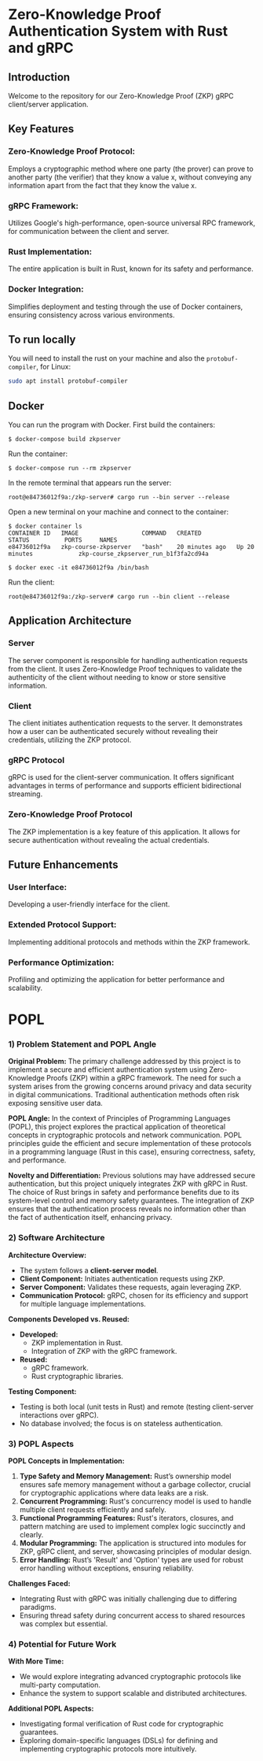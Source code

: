# Zero-Knowledge Proof Authentication System with Rust and gRPC

## Introduction

Welcome to the repository for our Zero-Knowledge Proof (ZKP) gRPC client/server application.

## Key Features
### Zero-Knowledge Proof Protocol:
Employs a cryptographic method where one party (the prover) can prove to another party (the verifier) that they know a value x, without conveying any information apart from the fact that they know the value x.
### gRPC Framework:
Utilizes Google's high-performance, open-source universal RPC framework, for communication between the client and server.
### Rust Implementation:
The entire application is built in Rust, known for its safety and performance.
### Docker Integration:
Simplifies deployment and testing through the use of Docker containers, ensuring consistency across various environments.


## To run locally

You will need to install the rust on your machine and also the `protobuf-compiler`, for Linux:

```bash
sudo apt install protobuf-compiler
```

## Docker

You can run the program with Docker. First build the containers:

```
$ docker-compose build zkpserver
```

Run the container:

```
$ docker-compose run --rm zkpserver
```

In the remote terminal that appears run the server:

```
root@e84736012f9a:/zkp-server# cargo run --bin server --release
```

Open a new terminal on your machine and connect to the container:

```
$ docker container ls
CONTAINER ID   IMAGE                  COMMAND   CREATED          STATUS          PORTS     NAMES
e84736012f9a   zkp-course-zkpserver   "bash"    20 minutes ago   Up 20 minutes             zkp-course_zkpserver_run_b1f3fa2cd94a

$ docker exec -it e84736012f9a /bin/bash
```

Run the client:

```
root@e84736012f9a:/zkp-server# cargo run --bin client --release
```


## Application Architecture
### Server
The server component is responsible for handling authentication requests from the client. It uses Zero-Knowledge Proof techniques to validate the authenticity of the client without needing to know or store sensitive information.

### Client
The client initiates authentication requests to the server. It demonstrates how a user can be authenticated securely without revealing their credentials, utilizing the ZKP protocol.

### gRPC Protocol
gRPC is used for the client-server communication. It offers significant advantages in terms of performance and supports efficient bidirectional streaming.

### Zero-Knowledge Proof Protocol
The ZKP implementation is a key feature of this application. It allows for secure authentication without revealing the actual credentials.

## Future Enhancements
### User Interface: 
Developing a user-friendly interface for the client.
### Extended Protocol Support: 
Implementing additional protocols and methods within the ZKP framework.
### Performance Optimization:
Profiling and optimizing the application for better performance and scalability.


# POPL 
### 1) Problem Statement and POPL Angle

**Original Problem:** The primary challenge addressed by this project is to implement a secure and efficient authentication system using Zero-Knowledge Proofs (ZKP) within a gRPC framework. The need for such a system arises from the growing concerns around privacy and data security in digital communications. Traditional authentication methods often risk exposing sensitive user data.

**POPL Angle:** In the context of Principles of Programming Languages (POPL), this project explores the practical application of theoretical concepts in cryptographic protocols and network communication. POPL principles guide the efficient and secure implementation of these protocols in a programming language (Rust in this case), ensuring correctness, safety, and performance.

**Novelty and Differentiation:** Previous solutions may have addressed secure authentication, but this project uniquely integrates ZKP with gRPC in Rust. The choice of Rust brings in safety and performance benefits due to its system-level control and memory safety guarantees. The integration of ZKP ensures that the authentication process reveals no information other than the fact of authentication itself, enhancing privacy.

### 2) Software Architecture

**Architecture Overview:**
- The system follows a **client-server model**.
- **Client Component:** Initiates authentication requests using ZKP.
- **Server Component:** Validates these requests, again leveraging ZKP.
- **Communication Protocol:** gRPC, chosen for its efficiency and support for multiple language implementations.

**Components Developed vs. Reused:**
- **Developed:**
    - ZKP implementation in Rust.
    - Integration of ZKP with the gRPC framework.
- **Reused:**
    - gRPC framework.
    - Rust cryptographic libraries.

**Testing Component:**
- Testing is both local (unit tests in Rust) and remote (testing client-server interactions over gRPC).
- No database involved; the focus is on stateless authentication.

### 3) POPL Aspects

**POPL Concepts in Implementation:**
1. **Type Safety and Memory Management:** Rust’s ownership model ensures safe memory management without a garbage collector, crucial for cryptographic applications where data leaks are a risk.
2. **Concurrent Programming:** Rust's concurrency model is used to handle multiple client requests efficiently and safely.
3. **Functional Programming Features:** Rust's iterators, closures, and pattern matching are used to implement complex logic succinctly and clearly.
4. **Modular Programming:** The application is structured into modules for ZKP, gRPC client, and server, showcasing principles of modular design.
5. **Error Handling:** Rust’s 'Result' and 'Option' types are used for robust error handling without exceptions, ensuring reliability.

**Challenges Faced:**
- Integrating Rust with gRPC was initially challenging due to differing paradigms.
- Ensuring thread safety during concurrent access to shared resources was complex but essential.

### 4) Potential for Future Work

**With More Time:**
- We would explore integrating advanced cryptographic protocols like multi-party computation.
- Enhance the system to support scalable and distributed architectures.

**Additional POPL Aspects:**
- Investigating formal verification of Rust code for cryptographic guarantees.
- Exploring domain-specific languages (DSLs) for defining and implementing cryptographic protocols more intuitively.
